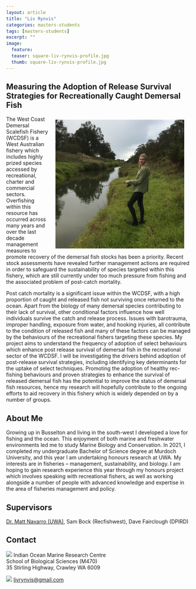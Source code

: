 ```yaml
---
layout: article
title: "Liv Rynvis"
categories: masters-students
tags: [masters-students]
excerpt: ""
image:
  feature: 
  teaser: square-liv-rynvis-profile.jpg
  thumb: square-liv-rynvis-profile.jpg
---
```

## Measuring the Adoption of Release Survival Strategies for Recreationally Caught Demersal Fish
<img src='/images/square-liv-rynvis-profile.jpg' align='right' width="350" hspace="20" vspace="10">
The West Coast Demersal Scalefish Fishery (WCDSF) is a West Australian fishery which includes highly prized species accessed by recreational, charter and commercial sectors. Overfishing within this resource has occurred across many years and over the last decade management measures to promote recovery of the demersal fish stocks has been a priority. Recent stock assessments have revealed further management actions are required in order to safeguard the sustainability of species targeted within this fishery, which are still currently under too much pressure from fishing and the associated problem of post-catch mortality. 

Post catch mortality is a significant issue within the WCDSF, with a high proportion of caught and released fish not surviving once returned to the ocean. Apart from the biology of many demersal species contributing to their lack of survival, other conditional factors influence how well individuals survive the catch and release process. Issues with barotrauma, improper handling, exposure from water, and hooking injuries, all contribute to the condition of released fish and many of these factors can be managed by the behaviours of the recreational fishers targeting these species. My project aims to understand the frequency of adoption of select behaviours which enhance post release survival of demersal fish in the recreational sector of the WCDSF. I will be investigating the drivers behind adoption of post-release survival strategies, including identifying key determinants for the uptake of select techniques. Promoting the adoption of healthy rec-fishing behaviours and proven strategies to enhance the survival of released demersal fish has the potential to improve the status of demersal fish resources, hence my research will hopefully contribute to the ongoing efforts to aid recovery in this fishery which is widely depended on by a number of groups. 

## About Me
Growing up in Busselton and living in the south-west I developed a love for fishing and the ocean. This enjoyment of both marine and freshwater environments led me to study Marine Biology and Conservation. In 2021, I completed my undergraduate Bachelor of Science degree at Murdoch University, and this year I am undertaking honours research at UWA. My interests are in fisheries – management, sustainability, and biology. I am hoping to gain research experience this year through my honours project which involves speaking with recreational fishers, as well as working alongside a number of people with advanced knowledge and expertise in the area of fisheries management and policy. 

## Supervisors
[Dr. Matt Navarro (UWA)](https://marineecology.io//researchers/matthew-navarro/), Sam Bock (Recfishwest), Dave Fairclough (DPIRD)

## Contact
<img src='/images/icons/building-regular.svg' width="15px"> Indian Ocean Marine Research Centre <br>
School of Biological Sciences (M470)<br>
35 Stirling Highway, Crawley WA 6009

<img src='/images/icons/envelope-regular.svg' width="15px"> <a href="livrynvis@gmail.com">livrynvis@gmail.com</a><br>
